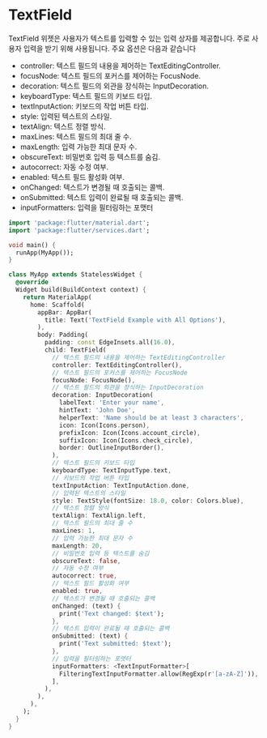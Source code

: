 # TextField

TextField 위젯은 사용자가 텍스트를 입력할 수 있는 입력 상자를 제공합니다. 주로 사용자 입력을 받기 위해 사용됩니다. 주요 옵션은 다음과 같습니다

- controller: 텍스트 필드의 내용을 제어하는 TextEditingController.
- focusNode: 텍스트 필드의 포커스를 제어하는 FocusNode.
- decoration: 텍스트 필드의 외관을 장식하는 InputDecoration.
- keyboardType: 텍스트 필드의 키보드 타입.
- textInputAction: 키보드의 작업 버튼 타입.
- style: 입력된 텍스트의 스타일.
- textAlign: 텍스트 정렬 방식.
- maxLines: 텍스트 필드의 최대 줄 수.
- maxLength: 입력 가능한 최대 문자 수.
- obscureText: 비밀번호 입력 등 텍스트를 숨김.
- autocorrect: 자동 수정 여부.
- enabled: 텍스트 필드 활성화 여부.
- onChanged: 텍스트가 변경될 때 호출되는 콜백.
- onSubmitted: 텍스트 입력이 완료될 때 호출되는 콜백.
- inputFormatters: 입력을 필터링하는 포맷터

```dart
import 'package:flutter/material.dart';
import 'package:flutter/services.dart';

void main() {
  runApp(MyApp());
}

class MyApp extends StatelessWidget {
  @override
  Widget build(BuildContext context) {
    return MaterialApp(
      home: Scaffold(
        appBar: AppBar(
          title: Text('TextField Example with All Options'),
        ),
        body: Padding(
          padding: const EdgeInsets.all(16.0),
          child: TextField(
            // 텍스트 필드의 내용을 제어하는 TextEditingController
            controller: TextEditingController(),
            // 텍스트 필드의 포커스를 제어하는 FocusNode
            focusNode: FocusNode(),
            // 텍스트 필드의 외관을 장식하는 InputDecoration
            decoration: InputDecoration(
              labelText: 'Enter your name',
              hintText: 'John Doe',
              helperText: 'Name should be at least 3 characters',
              icon: Icon(Icons.person),
              prefixIcon: Icon(Icons.account_circle),
              suffixIcon: Icon(Icons.check_circle),
              border: OutlineInputBorder(),
            ),
            // 텍스트 필드의 키보드 타입
            keyboardType: TextInputType.text,
            // 키보드의 작업 버튼 타입
            textInputAction: TextInputAction.done,
            // 입력된 텍스트의 스타일
            style: TextStyle(fontSize: 18.0, color: Colors.blue),
            // 텍스트 정렬 방식
            textAlign: TextAlign.left,
            // 텍스트 필드의 최대 줄 수
            maxLines: 1,
            // 입력 가능한 최대 문자 수
            maxLength: 20,
            // 비밀번호 입력 등 텍스트를 숨김
            obscureText: false,
            // 자동 수정 여부
            autocorrect: true,
            // 텍스트 필드 활성화 여부
            enabled: true,
            // 텍스트가 변경될 때 호출되는 콜백
            onChanged: (text) {
              print('Text changed: $text');
            },
            // 텍스트 입력이 완료될 때 호출되는 콜백
            onSubmitted: (text) {
              print('Text submitted: $text');
            },
            // 입력을 필터링하는 포맷터
            inputFormatters: <TextInputFormatter>[
              FilteringTextInputFormatter.allow(RegExp(r'[a-zA-Z]')),
            ],
          ),
        ),
      ),
    );
  }
}
```
